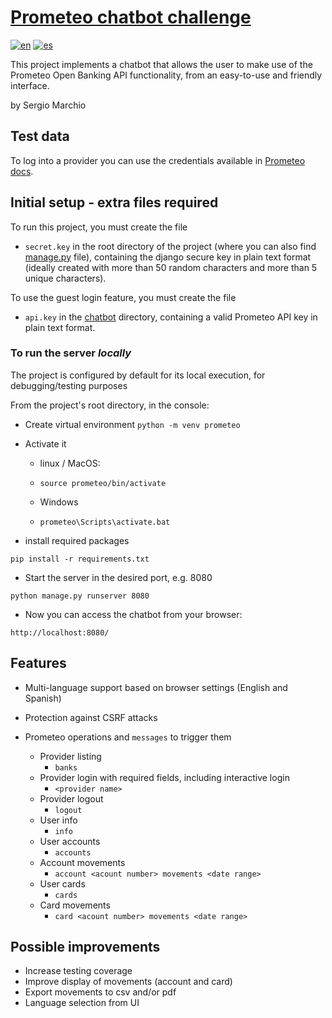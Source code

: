 # [Prometeo chatbot challenge](https://joinignitecommunity.com/desafio-chatbot/)

[![en](https://img.shields.io/badge/lang-en-green.svg)](README.md)
[![es](https://img.shields.io/badge/lang-es-silver.svg)](README.es.md)

This project implements a chatbot that allows the user to make use of the Prometeo Open Banking API functionality, from an easy-to-use and friendly interface.

by Sergio Marchio


## Test data

To log into a provider you can use the credentials available in [Prometeo docs](https://docs.prometeoapi.com/docs/introducci%C3%B3n-1).


## Initial setup - extra files required

To run this project, you must create the file
 - `secret.key` in the root directory of the project (where you can also find [manage.py](manage.py) file), containing the django secure key in plain text format (ideally created with more than 50 random characters and more than 5 unique characters).
 
To use the guest login feature, you must create the file
- `api.key` in the [chatbot](chatbot) directory, containing a valid Prometeo API key in plain text format.


### To run the server *locally*

The project is configured by default for its local execution, for debugging/testing purposes

From the project's root directory, in the console:

 - Create virtual environment
`python -m venv prometeo`

 - Activate it

   - linux / MacOS:
   - `source prometeo/bin/activate`

   - Windows
   - `prometeo\Scripts\activate.bat`

 - install required packages
```
pip install -r requirements.txt
```

 - Start the server in the desired port, e.g. 8080
```
python manage.py runserver 8080 
```

 - Now you can access the chatbot from your browser:
```
http://localhost:8080/
```


## Features

- Multi-language support based on browser settings (English and Spanish)
- Protection against CSRF attacks

- Prometeo operations and `messages` to trigger them
  - Provider listing
    - `banks`
  - Provider login with required fields, including interactive login
    - `<provider name>`
  - Provider logout
    - `logout`
  - User info
    - `info`
  - User accounts
    - `accounts`
  - Account movements
    - `account <acount number> movements <date range>`
  - User cards
    - `cards`
  - Card movements
    - `card <acount number> movements <date range>`


## Possible improvements

- Increase testing coverage
- Improve display of movements (account and card)
- Export movements to csv and/or pdf
- Language selection from UI
